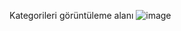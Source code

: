 Kategorileri görüntüleme alanı
![image](https://github.com/hazalzengin/MVC5OnlineTicariOtomasyon-main/assets/141309108/08fe9671-beda-431a-b38b-143d8c68eed0)
